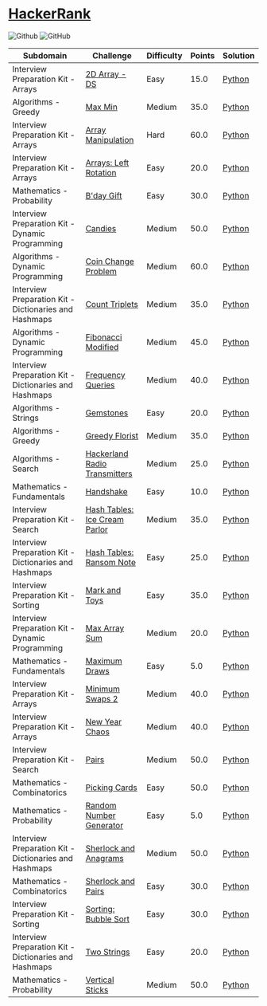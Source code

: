 # [HackerRank](https://www.hackerrank.com/)

![Github](https://img.shields.io/badge/languages-python-green.svg?longCache=true&style=for-the-badge)
![GitHub](https://img.shields.io/github/license/mashape/apistatus.svg?style=for-the-badge)

| Subdomain       |  Challenge      | Difficulty      |  Points         | Solution           
|---------------- | --------------- | --------------- | --------------- | -------- |
Interview Preparation Kit - Arrays | [2D Array - DS](https://www.hackerrank.com/challenges/2d-array/problem) | Easy | 15.0 | [Python](./Python/2d-array.py)
Algorithms - Greedy                | [Max Min](https://www.hackerrank.com/challenges/angry-children/problem) | Medium | 35.0 | [Python](./Python/angry-children.py)
Interview Preparation Kit - Arrays | [Array Manipulation](https://www.hackerrank.com/challenges/crush/problem) | Hard | 60.0 | [Python](./Python/crush.py)
Interview Preparation Kit - Arrays | [Arrays: Left Rotation](https://www.hackerrank.com/challenges/ctci-array-left-rotation/problem) | Easy | 20.0 | [Python](./Python/ctci-array-left-rotation.py)
Mathematics - Probability       | [B'day Gift](https://www.hackerrank.com/challenges/bday-gift/problem) | Easy | 30.0 | [Python](./Python/bday-gift.py)
Interview Preparation Kit - Dynamic Programming | [Candies](https://www.hackerrank.com/challenges/candies/problem) | Medium | 50.0 | [Python](./Python/candies.py)
Algorithms - Dynamic Programming | [Coin Change Problem](https://www.hackerrank.com/challenges/coin-change/problem) | Medium | 60.0 | [Python](./Python/coin-change.py)
Interview Preparation Kit - Dictionaries and Hashmaps | [Count Triplets](https://www.hackerrank.com/challenges/count-triplets-1) | Medium | 35.0 | [Python](./Python/count-triplets-1.py)
Algorithms - Dynamic Programming | [Fibonacci Modified](https://www.hackerrank.com/challenges/fibonacci-modified/problem) | Medium | 45.0 | [Python](./Python/fibonacci-modified.py)
Interview Preparation Kit - Dictionaries and Hashmaps | [Frequency Queries](https://www.hackerrank.com/challenges/frequency-queries/problem) | Medium | 40.0 | [Python](./Python/frequency-queries.py)
Algorithms - Strings | [Gemstones](https://www.hackerrank.com/challenges/gem-stones/problem) | Easy | 20.0 | [Python](./Python/gem-stones.py)
Algorithms - Greedy | [Greedy Florist](https://www.hackerrank.com/challenges/greedy-florist/problem) | Medium | 35.0 | [Python](./Python/greedy-florist.py)
Algorithms - Search | [Hackerland Radio Transmitters](https://www.hackerrank.com/challenges/hackerland-radio-transmitters/problem) | Medium | 25.0 | [Python](./Python/hackerland-radio-transmitters.py)
Mathematics - Fundamentals      | [Handshake](https://www.hackerrank.com/challenges/handshake/problem) | Easy | 10.0 | [Python](./Python/handshake.py)
Interview Preparation Kit - Search | [Hash Tables: Ice Cream Parlor](https://www.hackerrank.com/challenges/ctci-ice-cream-parlor/problem) | Medium | 35.0 | [Python](./Python/ctci-ice-cream-parlor.py)
Interview Preparation Kit - Dictionaries and Hashmaps | [Hash Tables: Ransom Note](https://www.hackerrank.com/challenges/ctci-ransom-note/problem) | Easy | 25.0 | [Python](./Python/ctci-ransom-note.py)
Interview Preparation Kit - Sorting | [Mark and Toys](https://www.hackerrank.com/challenges/mark-and-toys/problem) | Easy | 35.0 | [Python](./Python/mark-and-toys.py)
Interview Preparation Kit - Dynamic Programming | [Max Array Sum](https://www.hackerrank.com/challenges/max-array-sum/problem) | Medium | 20.0 | [Python](./Python/max-array-sum.py)
Mathematics - Fundamentals      | [Maximum Draws](https://www.hackerrank.com/challenges/maximum-draws/problem) | Easy | 5.0 | [Python](./Python/maximum-draws.py)
Interview Preparation Kit - Arrays | [Minimum Swaps 2](https://www.hackerrank.com/challenges/minimum-swaps-2/problem) | Medium | 40.0 | [Python](./Python/minimum-swaps-2.py)
Interview Preparation Kit - Arrays | [New Year Chaos](https://www.hackerrank.com/challenges/new-year-chaos/problem) | Medium | 40.0 | [Python](./Python/new-year-chaos.py)
Interview Preparation Kit - Search | [Pairs](https://www.hackerrank.com/challenges/pairs/problem) | Medium | 50.0 | [Python](./Python/pairs.py)
Mathematics - Combinatorics     | [Picking Cards](https://www.hackerrank.com/challenges/picking-cards/problem) | Easy | 50.0 | [Python](./Python/picking-cards.py)
Mathematics - Probability       | [Random Number Generator](https://www.hackerrank.com/challenges/random-number-generator/problem) | Easy | 5.0 | [Python](./Python/random-number-generator.py)
Interview Preparation Kit - Dictionaries and Hashmaps | [Sherlock and Anagrams](https://www.hackerrank.com/challenges/sherlock-and-anagrams/problem) | Medium | 50.0 | [Python](./Python/sherlock-and-anagrams.py)
Mathematics - Combinatorics     | [Sherlock and Pairs](https://www.hackerrank.com/challenges/sherlock-and-pairs/problem) | Easy | 30.0 | [Python](./Python/sherlock-and-pairs.py)
Interview Preparation Kit - Sorting | [Sorting: Bubble Sort](https://www.hackerrank.com/challenges/ctci-bubble-sort/problem) | Easy | 30.0 | [Python](./Python/ctci-bubble-sort.py)
Interview Preparation Kit - Dictionaries and Hashmaps | [Two Strings](https://www.hackerrank.com/challenges/two-strings/problem) | Easy | 20.0 | [Python](./Python/two-strings.py)
Mathematics - Probability       | [Vertical Sticks](https://www.hackerrank.com/challenges/vertical-sticks/problem) | Medium | 50.0 | [Python](./Python/vertical-sticks.py)
